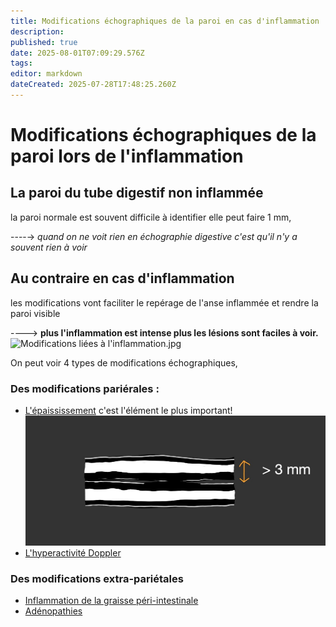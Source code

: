 ```yaml
---
title: Modifications échographiques de la paroi en cas d'inflammation
description: 
published: true
date: 2025-08-01T07:09:29.576Z
tags: 
editor: markdown
dateCreated: 2025-07-28T17:48:25.260Z
---
```


# Modifications échographiques de la paroi lors de l'inflammation
## La paroi du tube digestif non inflammée 

la paroi normale est souvent difficile à identifier
elle peut faire 1 mm,

----→ *quand on ne voit rien en échographie digestive c'est qu'il n'y a souvent rien à voir*

## Au contraire en cas d'inflammation

les modifications vont faciliter le repérage de l'anse inflammée et rendre la paroi visible

----> **plus l'inflammation est intense plus les lésions sont faciles à voir.**![Modifications liées à l'inflammation.jpg](/schémas/nle-_inf_def.jpg)

On peut voir 4 types de modifications échographiques,

### Des modifications pariérales :
- [L'épaississement](/bases/paroi_inflammee/epaississement) c'est l'élément le plus important!![epais.jpg](/schémas/epais.jpg)
- [L'hyperactivité Doppler](/bases/paroi_inflammee/doppler)

### Des modifications extra-pariétales
- [Inflammation de la graisse péri-intestinale](/bases/paroi_inflammee/graisse)
- [Adénopathies](/bases/paroi_inflammee/adp)